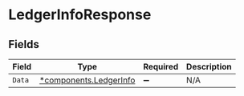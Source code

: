 # LedgerInfoResponse


## Fields

| Field                                                           | Type                                                            | Required                                                        | Description                                                     |
| --------------------------------------------------------------- | --------------------------------------------------------------- | --------------------------------------------------------------- | --------------------------------------------------------------- |
| `Data`                                                          | [*components.LedgerInfo](../../models/components/ledgerinfo.md) | :heavy_minus_sign:                                              | N/A                                                             |